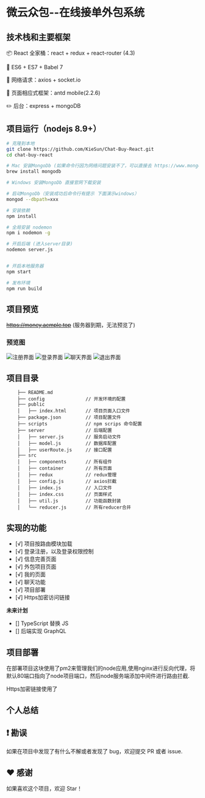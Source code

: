 # 微云众包--在线接单外包系统

## 技术栈和主要框架

📦 React 全家桶：react + redux + react-router (4.3)

📌 ES6 + ES7 + Babel 7

📡 网络请求：axios + socket.io 

🎈 页面相应式框架：antd mobile(2.2.6)

✏️ 后台：express + mongoDB

## 项目运行（nodejs 8.9+）
``` bash
# 克隆到本地
git clone https://github.com/KieSun/Chat-Buy-React.git
cd chat-buy-react

# Mac 安装MongoDb (如果命令行因为网络问题安装不了，可以直接去 https://www.mongodb.com/download-center#community 下载
brew install mongodb

# Windows 安装MongoDb 直接官网下载安装

# 启动MongoDb（安装成功后命令行有提示 下面演示windows）
mongod --dbpath=xxx

# 安装依赖
npm install

# 全局安装 nodemon 
npm i nodemon -g

# 开启后端 (进入server目录)
nodemon server.js


# 开启本地服务器
npm start

# 发布环境
npm run build
```

## 项目预览
~~https://money.aemple.top~~ (服务器到期，无法预览了)
### 预览图
![注册界面](Read/zc.gif)
![登录界面](Read/dl.gif)
![聊天界面](Read/lt.gif)
![退出界面](Read/tc.gif)

## 项目目录

        ├── README.md
        ├── config               // 开发环境的配置
        ├── public
        │   ├── index.html       // 项目页面入口文件
        ├── package.json         // 项目配置文件
        ├── scripts              // npm scrips 命令配置
        ├── server               // 后端配置
        │   ├── server.js        // 服务启动文件
        │   ├── model.js         // 数据库配置
        │   ├── userRoute.js     // 接口配置    
        ├── src
        │   ├── components       // 所有组件
        │   ├── container        // 所有页面
        │   ├── redux            // redux管理
        │   ├── config.js	     // axios拦截
        │   ├── index.js         // 入口文件
        │   ├── index.css        // 页面样式
        │   ├── util.js          // 功能函数封装
        │   └── reducer.js       // 所有reducer合并

## 实现的功能
- [√] 项目按路由模块加载
- [√] 登录注册，以及登录权限控制
- [√] 信息完善页面
- [√] 外包项目页面
- [√] 我的页面
- [√] 聊天功能
- [√] 项目部署
- [√] Https加密访问链接

**未来计划**
- [] TypeScript 替换 JS
- [] 后端实现 GraphQL

## 项目部署
在部署项目这块使用了pm2来管理我们的node应用,使用nginx进行反向代理，将默认80端口指向了node项目端口，然后node服务端添加中间件进行路由拦截.

Https加密链接使用了

## 个人总结



## ❗️ 勘误

如果在项目中发现了有什么不解或者发现了 bug，欢迎提交 PR 或者 issue.

## ♥️ 感谢

如果喜欢这个项目，欢迎 Star！